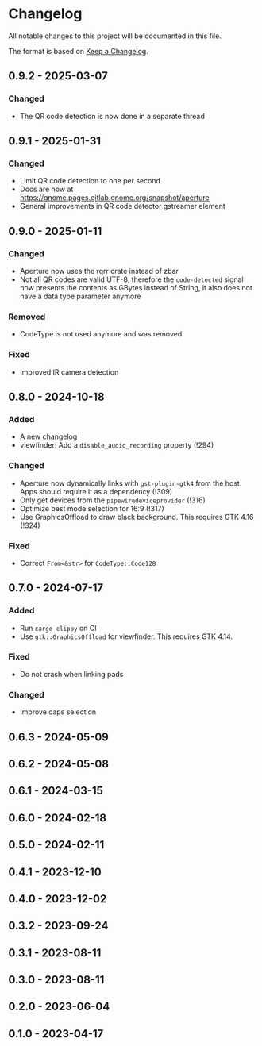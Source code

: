 # Changelog
All notable changes to this project will be documented in this file.

The format is based on [Keep a Changelog](https://keepachangelog.com/en/1.1.0/).

## 0.9.2 - 2025-03-07

### Changed
- The QR code detection is now done in a separate thread

## 0.9.1 - 2025-01-31

### Changed
- Limit QR code detection to one per second
- Docs are now at https://gnome.pages.gitlab.gnome.org/snapshot/aperture
- General improvements in QR code detector gstreamer element

## 0.9.0 - 2025-01-11

### Changed
- Aperture now uses the rqrr crate instead of zbar
- Not all QR codes are valid UTF-8, therefore the `code-detected` signal now
  presents the contents as GBytes instead of String, it also does not have a
  data type parameter anymore

### Removed
- CodeType is not used anymore and was removed

### Fixed
- Improved IR camera detection

## 0.8.0 - 2024-10-18

### Added
- A new changelog
- viewfinder: Add a `disable_audio_recording` property (!294)

### Changed
- Aperture now dynamically links with `gst-plugin-gtk4` from the host. Apps
  should require it as a dependency (!309)
- Only get devices from the `pipewiredeviceprovider` (!316)
- Optimize best mode selection for 16:9 (!317)
- Use GraphicsOffload to draw black background. This requires GTK 4.16 (!324)

### Fixed
- Correct `From<&str>` for `CodeType::Code128`

## 0.7.0 - 2024-07-17

### Added
- Run `cargo clippy` on CI
- Use `gtk::GraphicsOffload` for viewfinder. This requires GTK 4.14.

### Fixed
- Do not crash when linking pads

### Changed
- Improve caps selection

## 0.6.3 - 2024-05-09
## 0.6.2 - 2024-05-08
## 0.6.1 - 2024-03-15
## 0.6.0 - 2024-02-18
## 0.5.0 - 2024-02-11
## 0.4.1 - 2023-12-10
## 0.4.0 - 2023-12-02
## 0.3.2 - 2023-09-24
## 0.3.1 - 2023-08-11
## 0.3.0 - 2023-08-11
## 0.2.0 - 2023-06-04
## 0.1.0 - 2023-04-17
